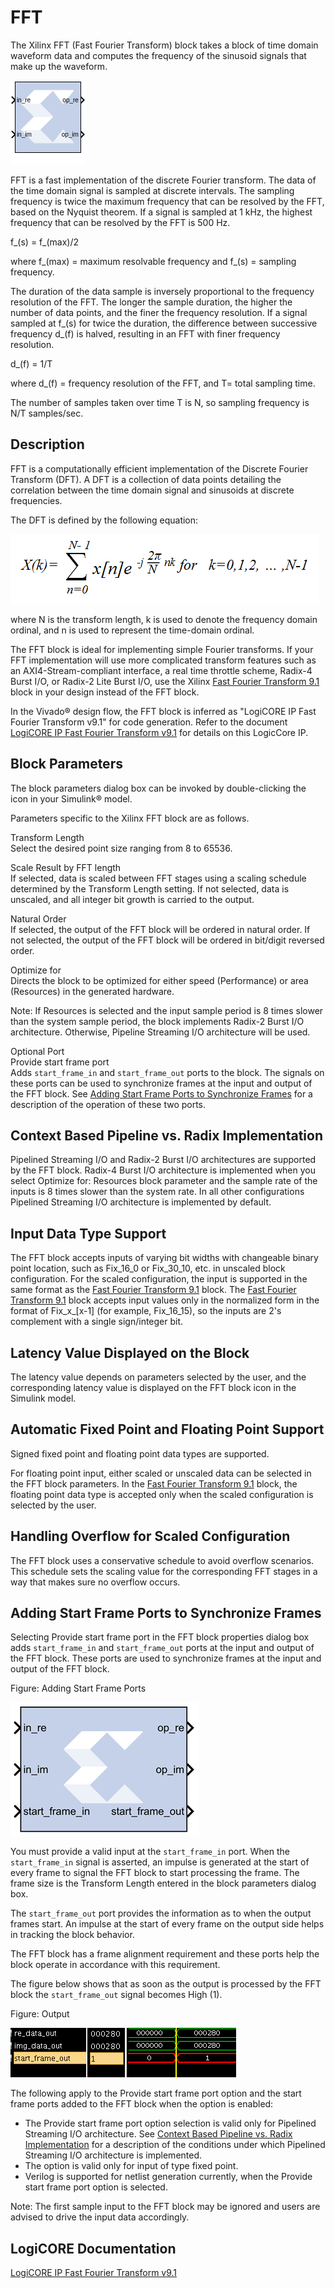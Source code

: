 # FFT

The Xilinx FFT (Fast Fourier Transform) block takes a block of time
domain waveform data and computes the frequency of the sinusoid signals
that make up the waveform.

![](./Images/block.png)

FFT is a fast implementation of the discrete Fourier transform. The data
of the time domain signal is sampled at discrete intervals. The sampling
frequency is twice the maximum frequency that can be resolved by the
FFT, based on the Nyquist theorem. If a signal is sampled at 1 kHz, the
highest frequency that can be resolved by the FFT is 500 Hz.

f_(s) = f_(max)/2

where f_(max) = maximum resolvable frequency and f_(s) = sampling
frequency.

The duration of the data sample is inversely proportional to the
frequency resolution of the FFT. The longer the sample duration, the
higher the number of data points, and the finer the frequency
resolution. If a signal sampled at f_(s) for twice the duration, the
difference between successive frequency d_(f) is halved, resulting in an
FFT with finer frequency resolution.

d_(f) = 1/T

where d_(f) = frequency resolution of the FFT, and T= total sampling
time.

The number of samples taken over time T is N, so sampling frequency is
N/T samples/sec.

## Description

FFT is a computationally efficient implementation of the Discrete
Fourier Transform (DFT). A DFT is a collection of data points detailing
the correlation between the time domain signal and sinusoids at discrete
frequencies.

The DFT is defined by the following equation:

  

![](./Images/avf1538085560865.png)

  

where N is the transform length, k is used to denote the frequency
domain ordinal, and n is used to represent the time-domain ordinal.

The FFT block is ideal for implementing simple Fourier transforms. If
your FFT implementation will use more complicated transform features
such as an AXI4-Stream-compliant interface, a real time throttle scheme,
Radix-4 Burst I/O, or Radix-2 Lite Burst I/O, use the Xilinx [Fast
Fourier Transform 9.1](fastfouriertransform91.html) block in your design
instead of the FFT block.

In the Vivado® design flow, the FFT block is inferred as "LogiCORE IP
Fast Fourier Transform v9.1" for code generation. Refer to the document
[LogiCORE IP Fast Fourier Transform
v9.1](https://www.xilinx.com/support/documentation/ip_documentation/xfft/v9_0/pg109-xfft.pdf)
for details on this LogicCore IP.

## Block Parameters

The block parameters dialog box can be invoked by double-clicking the
icon in your Simulink® model.

Parameters specific to the Xilinx FFT block are as follows.

Transform Length  
Select the desired point size ranging from 8 to 65536.

Scale Result by FFT length  
If selected, data is scaled between FFT stages using a scaling schedule
determined by the Transform Length setting. If not selected, data is
unscaled, and all integer bit growth is carried to the output.

Natural Order  
If selected, the output of the FFT block will be ordered in natural
order. If not selected, the output of the FFT block will be ordered in
bit/digit reversed order.

Optimize for  
Directs the block to be optimized for either speed (Performance) or area
(Resources) in the generated hardware.

Note: If Resources is selected and the input sample period is 8 times
slower than the system sample period, the block implements Radix-2 Burst
I/O architecture. Otherwise, Pipeline Streaming I/O architecture will be
used.

Optional Port  
Provide start frame port  
Adds `start_frame_in` and `start_frame_out` ports to the block. The
signals on these ports can be used to synchronize frames at the input
and output of the FFT block. See [Adding Start Frame Ports to
Synchronize Frames](fft.html#xxu1538085368021__aa1035227) for a
description of the operation of these two ports.

## Context Based Pipeline vs. Radix Implementation

Pipelined Streaming I/O and Radix-2 Burst I/O architectures are
supported by the FFT block. Radix-4 Burst I/O architecture is
implemented when you select Optimize for: Resources block parameter and
the sample rate of the inputs is 8 times slower than the system rate. In
all other configurations Pipelined Streaming I/O architecture is
implemented by default.

## Input Data Type Support

The FFT block accepts inputs of varying bit widths with changeable
binary point location, such as Fix_16_0 or Fix_30_10, etc. in unscaled
block configuration. For the scaled configuration, the input is
supported in the same format as the [Fast Fourier Transform
9.1](fastfouriertransform91.html) block. The [Fast Fourier Transform
9.1](fastfouriertransform91.html) block accepts input values only in the
normalized form in the format of Fix\_x\_\[x-1\] (for example,
Fix_16_15), so the inputs are 2's complement with a single sign/integer
bit.

## Latency Value Displayed on the Block

The latency value depends on parameters selected by the user, and the
corresponding latency value is displayed on the FFT block icon in the
Simulink model.

## Automatic Fixed Point and Floating Point Support

Signed fixed point and floating point data types are supported.

For floating point input, either scaled or unscaled data can be selected
in the FFT block parameters. In the [Fast Fourier Transform
9.1](fastfouriertransform91.html) block, the floating point data type is
accepted only when the scaled configuration is selected by the user.

## Handling Overflow for Scaled Configuration

The FFT block uses a conservative schedule to avoid overflow scenarios.
This schedule sets the scaling value for the corresponding FFT stages in
a way that makes sure no overflow occurs.

## Adding Start Frame Ports to Synchronize Frames

Selecting Provide start frame port in the FFT block properties dialog
box adds `start_frame_in` and `start_frame_out` ports at the input and
output of the FFT block. These ports are used to synchronize frames at
the input and output of the FFT block.

Figure: Adding Start Frame Ports

![](./Images/fyx1555437360561.png)

You must provide a valid input at the `start_frame_in` port. When the
`start_frame_in` signal is asserted, an impulse is generated at the
start of every frame to signal the FFT block to start processing the
frame. The frame size is the Transform Length entered in the block
parameters dialog box.

The `start_frame_out` port provides the information as to when the
output frames start. An impulse at the start of every frame on the
output side helps in tracking the block behavior.

The FFT block has a frame alignment requirement and these ports help the
block operate in accordance with this requirement.

The figure below shows that as soon as the output is processed by the
FFT block the `start_frame_out` signal becomes High (1).

Figure: Output

  
![](./Images/uqm1538085562947.png)  

The following apply to the Provide start frame port option and the start
frame ports added to the FFT block when the option is enabled:

- The Provide start frame port option selection is valid only for
  Pipelined Streaming I/O architecture. See [Context Based Pipeline vs.
  Radix Implementation](fft.html#xxu1538085368021__aa1035206) for a
  description of the conditions under which Pipelined Streaming I/O
  architecture is implemented.
- The option is valid only for input of type fixed point.
- Verilog is supported for netlist generation currently, when the
  Provide start frame port option is selected.

Note: The first sample input to the FFT block may be ignored and users
are advised to drive the input data accordingly.

## LogiCORE Documentation

[LogiCORE IP Fast Fourier Transform
v9.1](https://www.xilinx.com/support/documentation/ip_documentation/xfft/v9_1/pg109-xfft.pdf)
